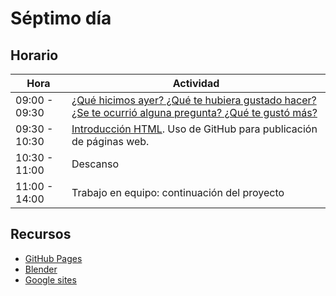 # Séptimo día


## Horario

| Hora          | Actividad                                                                |
| ------------- | -------------------------------------------------------------------------|
| 09:00 - 09:30 | [¿Qué hicimos ayer? ¿Qué te hubiera gustado hacer? ¿Se te ocurrió alguna pregunta? ¿Qué te gustó más?](../fichas/dia-2/repaso.md) | 
| 09:30 - 10:30 | [Introducción HTML](https://github.com/oslugr/2017sereingeniera/blob/master/fichas/dia-7/html.md). Uso de GitHub para publicación de páginas web. |
| 10:30 - 11:00 | Descanso |
| 11:00 - 14:00 | Trabajo en equipo: continuación del proyecto |


## Recursos

- [GitHub Pages](https://pages.github.com)
- [Blender](https://www.blender.org)
- [Google sites](http://sites.google.com)



